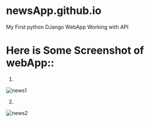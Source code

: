 # newsApp.github.io
My First python DJango WebApp  Working with API 


# Here is Some Screenshot of webApp::

1)
![news1](https://user-images.githubusercontent.com/41503632/70627923-1fcfe800-1c4d-11ea-95a6-827c1fe8d0b3.png)

2)
![news2](https://user-images.githubusercontent.com/41503632/70628048-64f41a00-1c4d-11ea-9f36-6670b75bbcf4.png)
